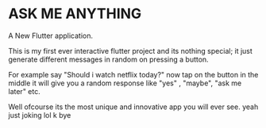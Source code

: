 # ASK ME ANYTHING

A New Flutter application.

This is my first ever interactive flutter project and its nothing special;
it just generate different messages in random on pressing a button.

For example say "Should i watch netflix today?"
now tap on the button in the middle it will give you a random response like "yes" , "maybe", "ask me later" etc.

Well ofcourse its the most unique and innovative app you will ever see.
yeah just joking lol
k bye
